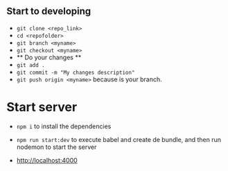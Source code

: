 ## Start to developing 
- ``` git clone <repo_link>  ```
- ``` cd <repofolder> ```
- ``` git branch <myname> ```
- ``` git checkout <myname> ```
- ** Do your changes **
- ``` git add .  ```
- ``` git commit -m "My changes description" ```
- ``` git push origin <myname> ``` because <myname> is your branch.

# Start server
- ``` npm i ``` to install the dependencies
- ``` npm run start:dev ``` to execute babel and create de bundle, and then run nodemon to start the server

- [http://localhost:4000](http://localhost:4000)
